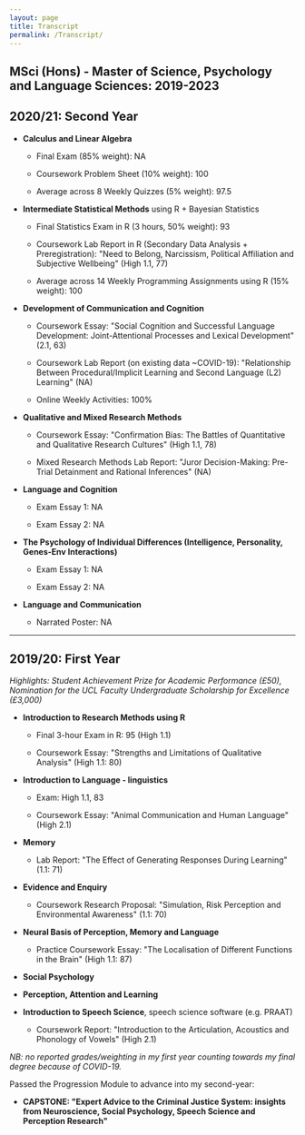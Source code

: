 ```yaml
---
layout: page
title: Transcript
permalink: /Transcript/
---
```


## MSci (Hons) - Master of Science, Psychology and Language Sciences: 2019-2023


## 2020/21: Second Year

- **Calculus and Linear Algebra**
  
  - Final Exam (85% weight): NA
  
  - Coursework Problem Sheet (10% weight): 100
  
  - Average across 8 Weekly Quizzes (5% weight): 97.5

- **Intermediate Statistical Methods** using R + Bayesian Statistics 
  
  - Final Statistics Exam in R (3 hours, 50% weight): 93
  
  - Coursework Lab Report in R (Secondary Data Analysis + Preregistration): "Need to Belong, Narcissism, Political Affiliation and Subjective Wellbeing" (High 1.1, 77)
  
  - Average across 14 Weekly Programming Assignments using R (15% weight): 100

- **Development of Communication and Cognition**

  - Coursework Essay: "Social Cognition and Successful Language Development: Joint-Attentional Processes and Lexical Development" (2.1, 63)
  
  - Coursework Lab Report (on existing data ~COVID-19): "Relationship Between Procedural/Implicit Learning and Second Language (L2) Learning" (NA)
  
  - Online Weekly Activities: 100%

- **Qualitative and Mixed Research Methods**

  - Coursework Essay: "Confirmation Bias: The Battles of Quantitative and Qualitative Research Cultures" (High 1.1, 78)
  
  - Mixed Research Methods Lab Report: "Juror Decision-Making: Pre-Trial Detainment and Rational Inferences" (NA)

- **Language and Cognition**
  
  - Exam Essay 1: NA
  
  - Exam Essay 2: NA

- **The Psychology of Individual Differences (Intelligence, Personality, Genes-Env Interactions)**
  
  - Exam Essay 1: NA
  
  - Exam Essay 2: NA

- **Language and Communication**

  - Narrated Poster: NA

---
## 2019/20: First Year
*Highlights: Student Achievement Prize for Academic Performance (£50), Nomination for the UCL Faculty Undergraduate Scholarship for Excellence (£3,000)*

- **Introduction to Research Methods using R** 

  - Final 3-hour Exam in R: 95 (High 1.1)
  
  - Coursework Essay: "Strengths and Limitations of Qualitative Analysis" (High 1.1: 80)

- **Introduction to Language - linguistics**

  - Exam: High 1.1, 83

  - Coursework Essay: "Animal Communication and Human Language" (High 2.1)

- **Memory** 
  
  - Lab Report: "The Effect of Generating Responses During Learning" (1.1: 71)

- **Evidence and Enquiry** 

  - Coursework Research Proposal: "Simulation, Risk Perception and Environmental Awareness" (1.1: 70)

- **Neural Basis of Perception, Memory and Language** 
  
  - Practice Coursework Essay: "The Localisation of Different Functions in the Brain" (High 1.1: 87)

- **Social Psychology** 

- **Perception, Attention and Learning**

- **Introduction to Speech Science**, speech science software (e.g. PRAAT)
  
  - Coursework Report: "Introduction to the Articulation, Acoustics and Phonology of Vowels" (High 2.1)


*NB: no reported grades/weighting in my first year counting towards my final degree because of COVID-19.*

Passed the Progression Module to advance into my second-year: 
- **CAPSTONE: "Expert Advice to the Criminal Justice System: insights from Neuroscience, Social Psychology, Speech Science and Perception Research"**

